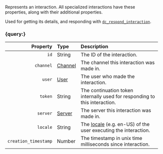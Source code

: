 Represents an interaction.
All specialized interactions have these properties, along with their additional properties.

Used for getting its details, and responding with
[`dc_respond_interaction`](/functions/interactions/respond-interaction.md).


### {query:}

|             Property | Type                          | Description                                                                                                             |
|---------------------:|:------------------------------|:------------------------------------------------------------------------------------------------------------------------|
|                 `id` | String                        | The ID of the interaction.                                                                                              |
|            `channel` | [Channel](/values/channel.md) | The channel this interaction was made in.                                                                               |
|               `user` | [User](/values/user.md)       | The user who made the interaction.                                                                                      |
|              `token` | String                        | The continuation token internally used for responding to this interaction.                                              |
|             `server` | [Server](/values/server.md)   | The server this interaction was made in.                                                                                |
|             `locale` | String                        | The [locale](https://discord.com/developers/docs/reference#locales) (e.g. en-US) of the user executing the interaction. |
| `creation_timestamp` | Number                        | The timestamp in unix time milliseconds since interaction.                                                              |